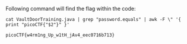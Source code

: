 Following command will find the flag within the code:

    cat VaultDoorTraining.java | grep "password.equals" | awk -F \" '{ print "picoCTF{"$2"}" }'

    picoCTF{w4rm1ng_Up_w1tH_jAv4_eec0716b713}
